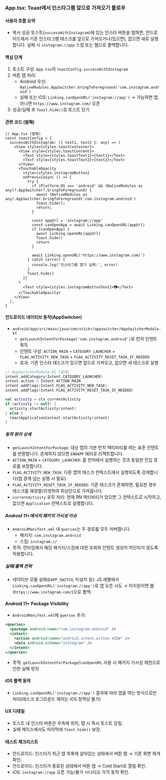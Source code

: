 ### App.tsx: Toast에서 인스타그램 앞으로 가져오기 플로우

#### 사용자 흐름 요약
- 복사 성공 토스트(`successWithInstagram`)에 있는 인스타 버튼을 탭하면, 안드로이드에서 기존 인스타그램 태스크를 앞으로 가져오거나(있으면), 없으면 새로 실행합니다. 실패 시 `instagram://app` 스킴 또는 웹으로 폴백합니다.

#### 핵심 단계
1. 토스트 구성: `App.tsx`의 `toastConfig.successWithInstagram`
2. 버튼 탭 처리:
   - Android 우선: `NativeModules.AppSwitcher.bringToForeground('com.instagram.android')`
   - 실패 또는 iOS: `Linking.canOpenURL('instagram://app')` → 가능하면 앱, 아니면 `https://www.instagram.com/` 오픈
3. 성공/실패 후 `Toast.hide()`로 토스트 닫기

#### 관련 코드 (발췌)
```tsx
// App.tsx (발췌)
const toastConfig = {
  successWithInstagram: ({ text1, text2 }: any) => (
    <View style={styles.toastContainer}>
      <View style={styles.toastContent}>
        <Text style={styles.toastText1}>{text1}</Text>
        <Text style={styles.toastText2}>{text2}</Text>
      </View>
      <TouchableOpacity
        style={styles.instagramButton}
        onPress={async () => {
          try {
            if (Platform.OS === 'android' && (NativeModules as any)?.AppSwitcher?.bringToForeground) {
              await (NativeModules as any).AppSwitcher.bringToForeground('com.instagram.android')
              Toast.hide();
              return;
            }

            const appUrl = 'instagram://app'
            const canOpenApp = await Linking.canOpenURL(appUrl)
            if (canOpenApp) {
              await Linking.openURL(appUrl)
              Toast.hide()
              return
            }

            await Linking.openURL('https://www.instagram.com/')
          } catch (error) {
            console.log('인스타그램 열기 실패:', error)
          }
          Toast.hide()
        }}
      >
        <Text style={styles.instagramButtonText}>📷</Text>
      </TouchableOpacity>
    </View>
  ),
}
```

#### 안드로이드 네이티브 동작(AppSwitcher)
- `android/app/src/main/java/com/stickr/appswitcher/AppSwitcherModule.kt`
  - `getLaunchIntentForPackage('com.instagram.android')`로 런치 인텐트 획득
  - 인텐트 구성: `ACTION_MAIN` + `CATEGORY_LAUNCHER` + `FLAG_ACTIVITY_NEW_TASK` + `FLAG_ACTIVITY_RESET_TASK_IF_NEEDED`
  - 효과: 기존 인스타 태스크가 있으면 앞으로 가져오고, 없으면 새 태스크로 실행

```kotlin
// AppSwitcherModule.kt (발췌)
intent.addCategory(Intent.CATEGORY_LAUNCHER)
intent.action = Intent.ACTION_MAIN
intent.addFlags(Intent.FLAG_ACTIVITY_NEW_TASK)
intent.addFlags(Intent.FLAG_ACTIVITY_RESET_TASK_IF_NEEDED)

val activity = ctx.currentActivity
if (activity != null) {
  activity.startActivity(intent)
} else {
  reactApplicationContext.startActivity(intent)
}
```

##### 동작 원리 상세
- `getLaunchIntentForPackage`: 대상 앱의 기본 런치 액티비티를 여는 표준 인텐트를 반환합니다. 존재하지 않으면 `ENOAPP` 에러로 리젝트합니다.
- `ACTION_MAIN` + `CATEGORY_LAUNCHER`: 홈 런처에서 실행하는 것과 동일한 진입 경로를 보장합니다.
- `FLAG_ACTIVITY_NEW_TASK`: 다른 앱의 태스크 컨텍스트에서 실행되도록 강제합니다(앱 경계 넘는 실행 시 필요).
- `FLAG_ACTIVITY_RESET_TASK_IF_NEEDED`: 기존 태스크가 존재하면, 필요한 경우 태스크를 재정렬/리셋하여 최상단으로 가져옵니다.
- `currentActivity` 유무 처리: 현재 RN 액티비티가 있으면 그 컨텍스트로 시작하고, 없으면 `Application` 컨텍스트로 실행합니다.

##### Android 11+에서의 패키지 가시성 이슈
- `AndroidManifest.xml` 내 `queries`는 두 경로를 모두 커버합니다.
  - 패키지: `com.instagram.android`
  - 스킴: `instagram://`
- 목적: 런타임에서 해당 패키지/스킴에 대한 조회와 인텐트 생성이 차단되지 않도록 허용합니다.

##### 실패/폴백 전략
- 네이티브 모듈 실패(`EAPP_SWITCH`, 미설치 등): JS 레벨에서 `Linking.canOpenURL('instagram://app')`로 앱 오픈 시도 → 미지원이면 웹(`https://www.instagram.com/`)으로 폴백.


#### Android 11+ Package Visibility
- `AndroidManifest.xml`에 `queries` 추가:
```xml
<queries>
  <package android:name="com.instagram.android" />
  <intent>
    <action android:name="android.intent.action.VIEW" />
    <data android:scheme="instagram" />
  </intent>
</queries>
```
- 목적: `getLaunchIntentForPackage`/`canOpenURL` 사용 시 패키지 가시성 제한으로 인한 실패 방지

#### iOS 폴백 동작
- `Linking.canOpenURL('instagram://app')` 결과에 따라 앱을 여는 방식으로만 처리(태스크 포그라운드 제어는 iOS 정책상 불가)

#### UX 디테일
- 토스트 내 인스타 버튼은 우측에 위치, 탭 시 즉시 토스트 닫힘.
- 실패 케이스에서도 마지막에 `Toast.hide()` 보장.

#### 테스트 체크리스트
- 안드로이드: 인스타가 최근 앱 목록에 살아있는 상태에서 버튼 탭 → 기존 화면 재개 확인.
- 안드로이드: 인스타가 종료된 상태에서 버튼 탭 → Cold Start로 열림 확인.
- iOS: `instagram://app` 오픈 가능/불가 시나리오 각각 동작 확인.


